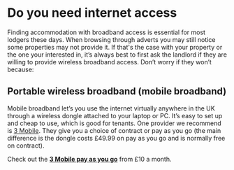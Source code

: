 Do you need internet access
===========================
Finding accommodation with broadband access is essential for most lodgers these
days. When browsing through adverts you may still notice some properties may not
provide it.    If that's the case with your property or the one your interested
in, it’s always best to first ask the landlord if they are willing to provide
wireless broadband access. Don’t worry if they won’t because:


Portable wireless broadband (mobile broadband)
----------------------------------------------


Mobile broadband let’s you use the internet virtually anywhere in the UK through
a wireless dongle attached to your laptop or PC. It’s easy to set up and cheap
to use, which is good for tenants.    One provider we recommend is [3
Mobile](http://bit.ly/7B53uZ). They give you a choice of contract or pay as you
go (the main difference is the dongle costs £49.99 on pay as you go and is
normally free on contract).


Check out the **[3 Mobile pay as you go](http://bit.ly/7B53uZ)** from £10 a
month.


